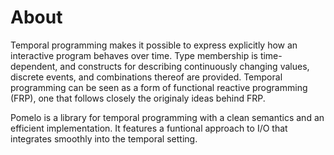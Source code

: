 About
=====

Temporal programming makes it possible to express explicitly how an
interactive program behaves over time. Type membership is
time-dependent, and constructs for describing continuously changing
values, discrete events, and combinations thereof are provided. Temporal
programming can be seen as a form of functional reactive programming
(FRP), one that follows closely the originaly ideas behind FRP.

Pomelo is a library for temporal programming with a clean semantics and
an efficient implementation. It features a funtional approach to I/O
that integrates smoothly into the temporal setting.
